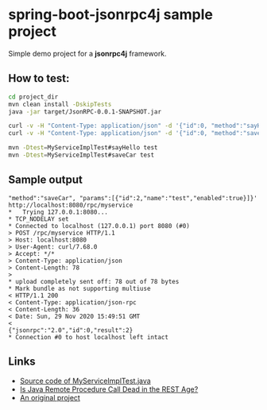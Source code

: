 # spring-boot-jsonrpc4j sample project

Simple demo project for a **jsonrpc4j** framework.


## How to test:

```bash
cd project_dir
mvn clean install -DskipTests
java -jar target/JsonRPC-0.0.1-SNAPSHOT.jar

curl -v -H "Content-Type: application/json" -d '{"id":0, "method":"sayHello", "params":["pop"]}' http://localhost:8080/rpc/myservice 
curl -v -H "Content-Type: application/json" -d '{"id":0, "method":"saveCar", "params":[{"id":2,"name":"test","enabled":true}]}' http://localhost:8080/rpc/myservice 

mvn -Dtest=MyServiceImplTest#sayHello test
mvn -Dtest=MyServiceImplTest#saveCar test
```

## Sample output

```
"method":"saveCar", "params":[{"id":2,"name":"test","enabled":true}]}' http://localhost:8080/rpc/myservice 
*   Trying 127.0.0.1:8080...
* TCP_NODELAY set
* Connected to localhost (127.0.0.1) port 8080 (#0)
> POST /rpc/myservice HTTP/1.1
> Host: localhost:8080
> User-Agent: curl/7.68.0
> Accept: */*
> Content-Type: application/json
> Content-Length: 78
> 
* upload completely sent off: 78 out of 78 bytes
* Mark bundle as not supporting multiuse
< HTTP/1.1 200 
< Content-Type: application/json-rpc
< Content-Length: 36
< Date: Sun, 29 Nov 2020 15:49:51 GMT
< 
{"jsonrpc":"2.0","id":0,"result":2}
* Connection #0 to host localhost left intact
```

## Links

* [Source code of MyServiceImplTest.java](https://github.com/pponec/spring-boot-jsonrpc4j/blob/master/src/test/java/sub/optimal/jsonrpc/impl/MyServiceImplTest.java)
* [Is Java Remote Procedure Call Dead in the REST Age?](https://dzone.com/articles/is-java-remote-procedure-call-dead-in-the-rest-age)
* [An original project](https://github.com/SubOptimal/spring-boot-jsonrpc4j)
